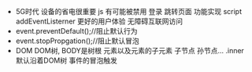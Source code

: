 - 5G时代 设备的省电很重要 js 有可能被禁用
<a herf="/login">登录</a> 跳转页面 功能实现
script addEventListerner 更好的用户体验
无障碍互联网访问
- event.preventDefault();//阻止默认行为
- event.stopPropgation();//阻止默认冒泡
- DOM DOM树, BODY是树根 元素以及元素的子元素 子节点 孙节点...
 .inner 默认沿着DOM树 事件的冒泡触发
